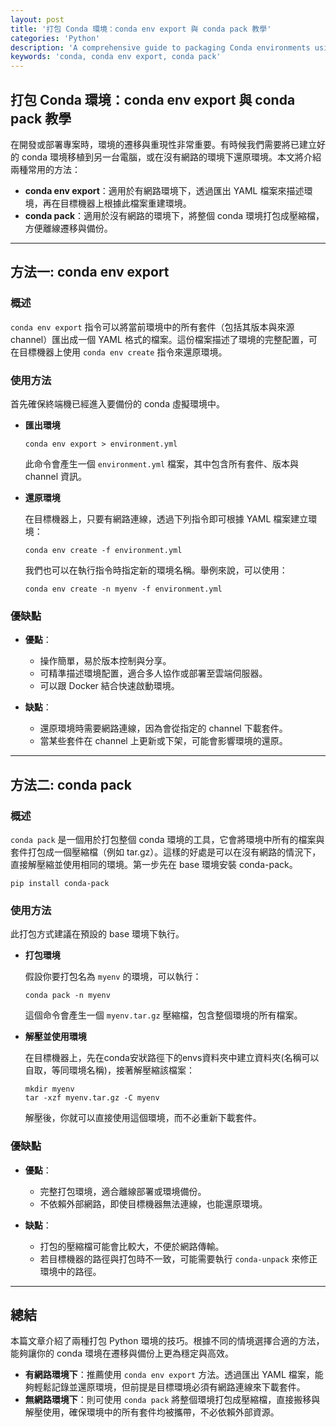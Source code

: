 ```yaml
---
layout: post
title: '打包 Conda 環境：conda env export 與 conda pack 教學'
categories: 'Python'
description: 'A comprehensive guide to packaging Conda environments using conda env export and conda pack, ensuring reproducibility and portability for both online and offline deployments.'
keywords: 'conda, conda env export, conda pack'
---
```


## 打包 Conda 環境：conda env export 與 conda pack 教學

在開發或部署專案時，環境的遷移與重現性非常重要。有時候我們需要將已建立好的 conda 環境移植到另一台電腦，或在沒有網路的環境下還原環境。本文將介紹兩種常用的方法：

- **conda env export**：適用於有網路環境下，透過匯出 YAML 檔案來描述環境，再在目標機器上根據此檔案重建環境。
- **conda pack**：適用於沒有網路的環境下，將整個 conda 環境打包成壓縮檔，方便離線遷移與備份。

---

## 方法一: conda env export

### 概述
`conda env export` 指令可以將當前環境中的所有套件（包括其版本與來源 channel）匯出成一個 YAML 格式的檔案。這份檔案描述了環境的完整配置，可在目標機器上使用 `conda env create` 指令來還原環境。

### 使用方法
首先確保終端機已經進入要備份的 conda 虛擬環境中。

- **匯出環境**

  ```  
  conda env export > environment.yml  
  ```

  此命令會產生一個 `environment.yml` 檔案，其中包含所有套件、版本與 channel 資訊。

- **還原環境**

  在目標機器上，只要有網路連線，透過下列指令即可根據 YAML 檔案建立環境：

  ```  
  conda env create -f environment.yml  
  ```

  我們也可以在執行指令時指定新的環境名稱。舉例來說，可以使用：

  ```
  conda env create -n myenv -f environment.yml
  ```

### 優缺點

- **優點**：
  - 操作簡單，易於版本控制與分享。
  - 可精準描述環境配置，適合多人協作或部署至雲端伺服器。
  - 可以跟 Docker 結合快速啟動環境。

- **缺點**：
  - 還原環境時需要網路連線，因為會從指定的 channel 下載套件。
  - 當某些套件在 channel 上更新或下架，可能會影響環境的還原。

---

## 方法二: conda pack

### 概述
`conda pack` 是一個用於打包整個 conda 環境的工具，它會將環境中所有的檔案與套件打包成一個壓縮檔（例如 tar.gz）。這樣的好處是可以在沒有網路的情況下，直接解壓縮並使用相同的環境。第一步先在 base 環境安裝 conda-pack。

```
pip install conda-pack
```

### 使用方法
此打包方式建議在預設的 base 環境下執行。

- **打包環境**

  假設你要打包名為 `myenv` 的環境，可以執行：

  ```  
  conda pack -n myenv  
  ```

  這個命令會產生一個 `myenv.tar.gz` 壓縮檔，包含整個環境的所有檔案。

- **解壓並使用環境**

  在目標機器上，先在conda安狀路徑下的envs資料夾中建立資料夾(名稱可以自取，等同環境名稱)，接著解壓縮該檔案：

  ```
  mkdir myenv  
  tar -xzf myenv.tar.gz -C myenv
  ```

  解壓後，你就可以直接使用這個環境，而不必重新下載套件。

### 優缺點

- **優點**：
  - 完整打包環境，適合離線部署或環境備份。
  - 不依賴外部網路，即使目標機器無法連線，也能還原環境。

- **缺點**：
  - 打包的壓縮檔可能會比較大，不便於網路傳輸。
  - 若目標機器的路徑與打包時不一致，可能需要執行 `conda-unpack` 來修正環境中的路徑。

---

## 總結
本篇文章介紹了兩種打包 Python 環境的技巧。根據不同的情境選擇合適的方法，能夠讓你的 conda 環境在遷移與備份上更為穩定與高效。

- **有網路環境下**：推薦使用 `conda env export` 方法。透過匯出 YAML 檔案，能夠輕鬆記錄並還原環境，但前提是目標環境必須有網路連線來下載套件。
- **無網路環境下**：則可使用 `conda pack` 將整個環境打包成壓縮檔，直接搬移與解壓使用，確保環境中的所有套件均被攜帶，不必依賴外部資源。

